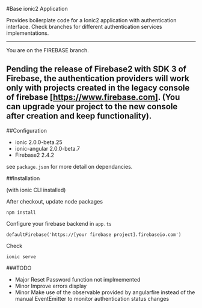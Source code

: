 #Base ionic2 Application

Provides boilerplate code for a Ionic2 application with authentication interface.
Check branches for different authentication services implementations.

---
You are on the FIREBASE branch.

Pending the release of Firebase2 with SDK 3 of Firebase, the authentication providers will work only with projects created in the legacy console of firebase [https://www.firebase.com]. (You can upgrade your project to the new console after creation and keep functionality).
---

##Configuration

- ionic 2.0.0-beta.25
- ionic-angular 2.0.0-beta.7
- Firebase2 2.4.2

see `package.json` for more detail on dependancies.

##Installation

(with ionic CLI installed)

After checkout, update node packages

```
npm install
```
Configure your firebase backend in `app.ts`

```
defaultFirebase('https://[your firebase project].firebaseio.com')
```

Check

```
ionic serve
```

###TODO
- Major Reset Password function not implmemented
- Minor Improve errors display
- Minor Make use of the observable provided by angularfire instead of the manual EventEmitter to monitor authentication status changes
